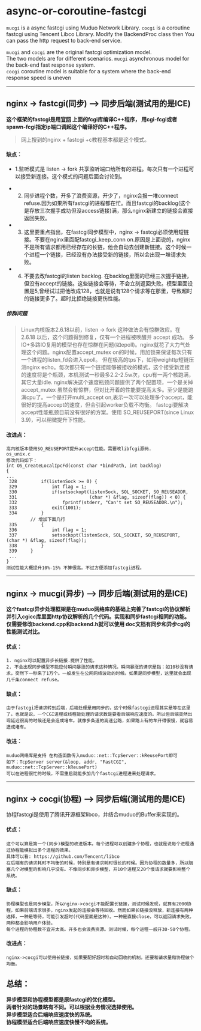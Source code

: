 # async-or-coroutine-fastcgi

`mucgi` is a async fastcgi using Muduo Network Library.
`cocgi` is a coroutine fastcgi using Tencent Libco Library.
Modify the BackendProc class then You can pass the http request to  back-end service.

`mucgi` and `cocgi` are the original fastcgi optimization model.  
The two models are for different scenarios. 
`mucgi` asynchronous model for the back-end fast response system.  
`cocgi` coroutine model is suitable for a system where the back-end response speed is uneven

___
## nginx -> fastcgi(同步) --> 同步后端(测试用的是ICE)

__这个框架的fastcgi是用[官网](https://fastcgi-archives.github.io/ "悬停显示") 上面的fcgi库编译C++程序，
用cgi-fcgi或者spawn-fcgi指定ip端口调起这个编译好的C++程序。__  
>网上搜到的nginx + fastcgi +c教程基本都是这个模式。


#### 缺点：
*   1.监听模式是 listen -> fork 共享监听端口给所有的进程。每次只有一个进程可以接受新连接。这个模式的问题后面会讨论到。

*   2. 同步进程个数，开多了浪费资源，开少了，nginx会报一堆connect refuse.因为如果所有fastcgi的进程都在忙。而且fastcgi的backlog(这个是存放三次握手成功但没access链接)满，那么nginx新建立的链接会直接返回失败。
    
*   3. 这里要重点指出，在fastcgi同步模型中，nginx -> fastcgi必须使用短链接。不要在nginx里面配fastcgi_keep_conn on.原因是上面说的，nginx不是所有请求都用已经存在的长链，他会自动去创建新链接。这个时候一个进程一个链接，已经没有办法接受新的链接，所以会出现一堆请求失败。
    
*   4. 不要去改fastcgi的listen backlog. 在backlog里面的已经三次握手链接，但没有accept的链接。这些链接会等待，不会立刻返回失败。模型里面设置是5,曾经试过把他改成128，也就是说有128个请求等在那里，导致超时的链接更多了。超时比拒绝链接更伤性能。

##### 惊群问题
>Linux内核版本2.6.18以前，listen -> fork 这种做法会有惊群效应。在 2.6.18 以后，这个问题得到修复，仅有一个进程被唤醒并 accept 成功。
多IO+多路IO复用的模型也存在惊群在问题(如epoll)。nginx就花了大力气处理这个问题。nginx配置accept_mutex on的时候，用加锁来保证每次只有一个进程的listen_fd会进入epoll。
但在极高的tps下，如用weighttp短链压测nginx echo。每次都只有一个链接能够被接收的模式，这个接受新连接的速度将是个瓶颈，本机测试一秒最多2.2-2.5w次，cpu有一两个核跑满，其它大量idle.
nginx解决这个速度瓶颈问题提供了两个配置项，一个是关掉accept_mutex 虽然会有惊群，但对比开着的性能要提高太多。至少是能跑满cpu了。一个是打开multi_accept on,表示一次可以处理多个accept，能很好的提高accept的速度，但会引起worker负载不均衡。
fastcgi要解决accept性能瓶颈目前没有很好的方案。使用 SO_REUSEPORT(since Linux 3.9)，可以稍微提升下性能。


#### 改进点：
    高内核版本使用SO_REUSEPORT提升accept性能。需要改libfcgi源码.
    os_unix.c 
    修改代码如下：
    int OS_CreateLocalIpcFd(const char *bindPath, int backlog)
    {
    ...
     328         if(listenSock >= 0) {
     329             int flag = 1;
     330             if(setsockopt(listenSock, SOL_SOCKET, SO_REUSEADDR,
     331                           (char *) &flag, sizeof(flag)) < 0) {
     332                 fprintf(stderr, "Can't set SO_REUSEADDR.\n");
     333             exit(1001);
     334         }
             // 增加下面几行
     335         {
     336             int flag = 1;
     337             setsockopt(listenSock, SOL_SOCKET, SO_REUSEPORT, (char *) &flag, sizeof(flag));
     338         }
     339     }
     ...
    }
    测试性能大概提升10%-15% 不算很高。不过方便添加fastcgi进程。

 ---  
## nginx -> mucgi(异步) --> 同步后端(测试用的是ICE)

__这个fastcgi异步处理框架是在muduo网络库的基础上完善了fastcgi的协议解析并引入cgicc库里面http协议解析的几个代码。实现和同步fastcgi相同的功能。
仅需要修改backend.cpp和backend.h就可以使用
doc文档有同步和异步cgi的性能测试对比。__

#### 优点：
    1. nginx可以配置异步长链接.提供了性能。
    2. 不会出现同步模型不能应付瞬间暴涨的请求这种情况。瞬间暴涨的请求是指：如10秒没有请求，突然下一秒来了1万个。一般发生在公网网络波动的时候。如果是同步模型，这里就会出现几千条connect refuse。

#### 缺点：
    由于fastcgi把请求转到后端，后端处理是用同步的，这个时候fastcgi进程其实是等在这里了。也就是说，一个CGI进程或线程能处理的请求数是要看后端响应速度的。所以但后端突然出现延迟很高的时候还是会造成堵车。就像多条道的高速公路，如果路上有的车开得很慢，就容易造成堵车。

#### 改进：
    muduo网络库是支持 在构造函数传入muduo::net::TcpServer::kReusePort即可
    如下：TcpServer server(&loop, addr, "FastCGI", muduo::net::TcpServer::kReusePort)
    可以在进程很忙的时候，不需重启就能多加几个fastcgi进程进来处理请求。

   ---  
## nginx -> cocgi(协程) --> 同步后端(测试用的是ICE)
协程fastcgi是使用了腾讯开源框架libco，并结合muduo的Buffer来实现的。

#### 优点：
    这个可以算是第一个(同步)模型的改进版本。每个进程可以创建多个协程，也就是说每个进程通过协程能模拟出多个进程的效果。
    具体可以看: https://github.com/Tencent/libco
    在后端有的请求耗时不均衡的时候，特别是有请求耗时很长的时候。因为协程的数量多，所以阻塞几个对模型的影响几乎没有。不像同步和异步模型，开10个进程又20个慢请求就要影响整个系统。

#### 缺点：
    协程模型也是同步模型，所以nginx->cocgi不能配置长链接，测试时候发现，就算有2000协程，如果前端请求很多，nginx发起的连接会等待回收。然而如果长链接没释放，新连接有两种选择，一种是等待，可能引发超时(代码里面是这种)。一种是直接close，可以返回请求失败。两种都会影响用户体验。
    每个进程的协程数不宜开太高。开多也会浪费资源。测试时候，每个进程一般开30-50个协程。

#### 改进点：
    nginx->cocgi可以使用长链接，如果要配好超时和自动回收的机制。还要和请求量和协程做个均衡。


## 总结：
__异步模型和协程模型都是原fastcgi的优化模型。  
两者针对的场景略有不同。可以根据业务情况选择使用。  
异步模型适合后端响应速度快的系统。  
协程模型适合后端响应速度快慢不均的系统。__

